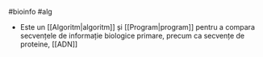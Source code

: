 #bioinfo #alg
- Este un [[Algoritm|algoritm]] și [[Program|program]] pentru a compara secvențele de informație biologice primare, precum ca secvențe de proteine, [[ADN]]